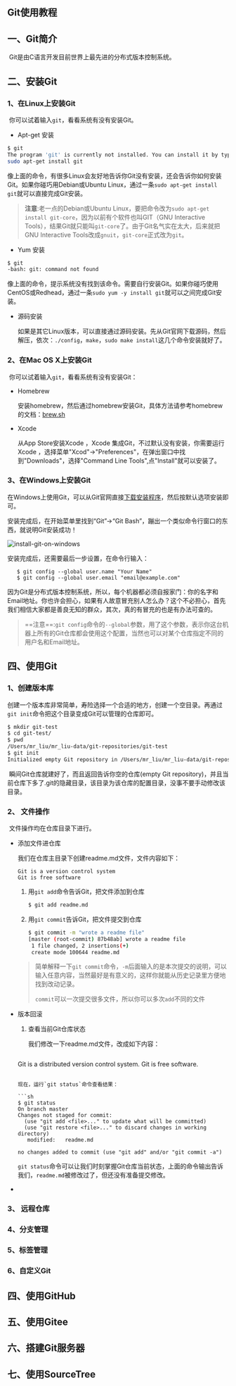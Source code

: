 ## Git使用教程

## 一、Git简介

​	Git是由C语言开发目前世界上最先进的分布式版本控制系统。



## 二、安装Git

### 1、在Linux上安装Git

​	你可以试着输入`git`，看看系统有没有安装Git。

- Apt-get 安装

```sh
$ git
The program 'git' is currently not installed. You can install it by typing:
sudo apt-get install git
```
​	像上面的命令，有很多Linux会友好地告诉你Git没有安装，还会告诉你如何安装Git。如果你碰巧用Debian或Ubuntu Linux，通过一条`sudo apt-get install git`就可以直接完成Git安装。



>  **注意**:老一点的Debian或Ubuntu Linux，要把命令改为`sudo apt-get install git-core`，因为以前有个软件也叫GIT（GNU Interactive Tools），结果Git就只能叫`git-core`了。由于Git名气实在太大，后来就把GNU Interactive Tools改成`gnuit`，`git-core`正式改为`git`。



- Yum 安装

```sh 
$ git
-bash: git: command not found
```


​	像上面的命令，提示系统没有找到该命令。需要自行安装Git。如果你碰巧使用CentOS或Redhead，通过一条`sudo yum -y install git`就可以之间完成Git安装。

- 源码安装

  如果是其它Linux版本，可以直接通过源码安装。先从Git官网下载源码，然后解压，依次：`./config`，`make`，`sudo make install`这几个命令安装就好了。

### 2、在Mac OS X上安装Git

​	你可以试着输入`git`，看看系统有没有安装Git：

- Homebrew 

  安装homebrew，然后通过homebrew安装Git，具体方法请参考homebrew的文档：[brew.sh](http://brew.sh)

- Xcode 

  从App Store安装Xcode ，Xcode 集成Git，不过默认没有安装，你需要运行Xcode ，选择菜单"Xcod"->"Preferences"，在弹出窗口中找到"Downloads"，选择"Command Line Tools",点"Install"就可以安装了。

### 3、在Windows上安装Git

   在Windows上使用Git，可以从Git官网直接[下载安装程序](https://git-scm.com/downloads)，然后按默认选项安装即可。

   安装完成后，在开始菜单里找到“Git”->“Git Bash”，蹦出一个类似命令行窗口的东西，就说明Git安装成功！

   ![install-git-on-windows](https://www.liaoxuefeng.com/files/attachments/919018718363424/0)

   安装完成后，还需要最后一步设置，在命令行输入：

```
   $ git config --global user.name "Your Name"
   $ git config --global user.email "email@example.com"
```

   因为Git是分布式版本控制系统，所以，每个机器都必须自报家门：你的名字和Email地址。你也许会担心，如果有人故意冒充别人怎么办？这个不必担心，首先我们相信大家都是善良无知的群众，其次，真的有冒充的也是有办法可查的。

   > ==注意==:`git config`命令的`--global`参数，用了这个参数，表示你这台机器上所有的Git仓库都会使用这个配置，当然也可以对某个仓库指定不同的用户名和Email地址。



## 四、使用Git

### 1、创建版本库

​	创建一个版本库非常简单，寿险选择一个合适的地方，创建一个空目录。再通过`git init`命令把这个目录变成Git可以管理的仓库即可。

```sh
$ mkdir git-test
$ cd git-test/
$ pwd
/Users/mr_liu/mr_liu-data/git-repositories/git-test
$ git init
Initialized empty Git repository in /Users/mr_liu/mr_liu-data/git-repositories/git-test/.git/
   ```

​	瞬间Git仓库就建好了，而且返回告诉你空的仓库(empty Git repository)，并且当前仓库下多了.git的隐藏目录，该目录为该仓库的配置目录，没事不要手动修改该目录。

### 2、 文件操作

​	文件操作均在仓库目录下进行。

 - 添加文件进仓库

   我们在仓库主目录下创建readme.md文件，文件内容如下：

   ```shell
   Git is a version control system
   Git is free software
   ```

   1. 用`git add`命令告诉Git，把文件添加到仓库

      ```sh
      $ git add readme.md
      ```

   2. 用`git commit`告诉Git，把文件提交到仓库

      ```sh
      $ git commit -m "wrote a readme file"
      [master (root-commit) 87b48ab] wrote a readme file
       1 file changed, 2 insertions(+)
       create mode 100644 readme.md
      ```

   > 简单解释一下`git commit`命令，`-m`后面输入的是本次提交的说明，可以输入任意内容，当然最好是有意义的，这样你就能从历史记录里方便地找到改动记录。
   >
   > `commit`可以一次提交很多文件，所以你可以多次`add`不同的文件

- 版本回滚

  1. 查看当前Git仓库状态

     我们修改一下readme.md文件，改成如下内容：
     ```shell
  Git is a distributed version control system.
  Git is free software.
     ```
     
     现在，运行`git status`命令查看结果：
     
     ```sh
     $ git status
     On branch master
     Changes not staged for commit:
       (use "git add <file>..." to update what will be committed)
       (use "git restore <file>..." to discard changes in working directory)
     	modified:   readme.md
     
     no changes added to commit (use "git add" and/or "git commit -a")
     ```
     
     `git status`命令可以让我们时刻掌握Git仓库当前状态，上面的命令输出告诉我们，`readme.md`被修改过了，但还没有准备提交修改。
     
     

- 





### 3、 远程仓库

### 4、分支管理

### 5、标签管理

### 6、自定义Git

## 四、使用GitHub

## 五、使用Gitee

## 六、搭建Git服务器

## 七、使用SourceTree



